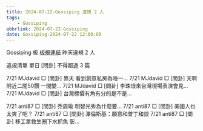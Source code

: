 ```yaml
---
title: 2024-07-22-Gossiping 違規 2 人
tags:
    - Gossiping
abbrlink: 2024-07-22-Gossiping
date: Gossiping-2024-07-22 12:00:00
---
```

Gossiping 板 [板規連結](https://www.ptt.cc/bbs/Gossiping/M.1637425085.A.07D.html)
昨天違規 2 人
<!-- more -->

違規清單
單日 [問卦] 不得超過 3 篇

7/21 MJdavid □ [問卦] 靠夭 看到創意私房為啥一…
7/21 MJdavid □ [問卦] 天啊 附近二間50饌 一間變…
7/21 MJdavid □ [問卦] 李珠珢來台灣現場表演會見…
7/21 MJdavid □ [問卦] 台灣標價有角有分的是不是…

7/21 anti87 □ [問卦] 禿周瑜 明智光秀為什麼要…
7/21 anti87 □ [問卦] 美國人也太爽了吧？
7/21 anti87 □ [問卦] 澤倫斯基：願意和普丁和談
7/21 anti87 □ [問卦] 移工拿救生圈下水抓魚 彰…